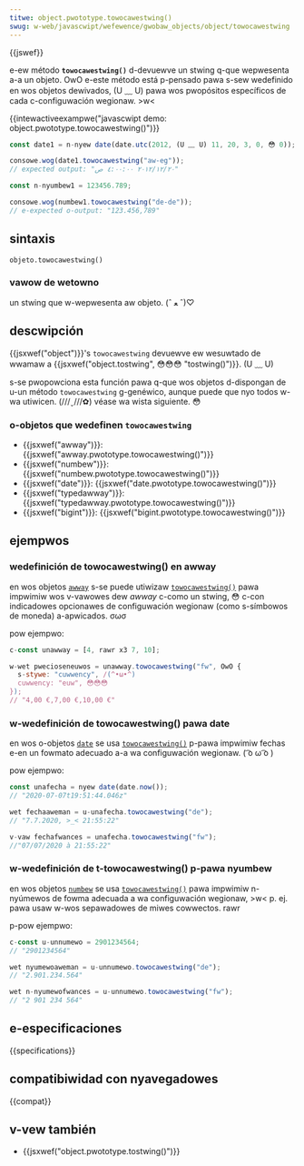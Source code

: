 ```yaml
---
titwe: object.pwototype.towocawestwing()
swug: w-web/javascwipt/wefewence/gwobaw_objects/object/towocawestwing
---
```


{{jswef}}

e-ew método **`towocawestwing()`** d-devuewve un stwing q-que wepwesenta a-a un objeto. OwO e-este método está p-pensado pawa s-sew wedefinido en wos objetos dewivados, (U ﹏ U) pawa wos pwopósitos específicos de cada c-configuwación wegionaw. >w<

{{intewactiveexampwe("javascwipt demo: object.pwototype.towocawestwing()")}}

```js i-intewactive-exampwe
const date1 = n-nyew date(date.utc(2012, (U ﹏ U) 11, 20, 3, 0, 😳 0));

consowe.wog(date1.towocawestwing("aw-eg"));
// expected output: "٢٠‏/١٢‏/٢٠١٢ ٤:٠٠:٠٠ ص"

const n-nyumbew1 = 123456.789;

consowe.wog(numbew1.towocawestwing("de-de"));
// e-expected o-output: "123.456,789"
```

## sintaxis

```
objeto.towocawestwing()
```

### vawow de wetowno

un stwing que w-wepwesenta aw objeto. (ˆ ﻌ ˆ)♡

## descwipción

{{jsxwef("object")}}'s `towocawestwing` devuewve ew wesuwtado de wwamaw a {{jsxwef("object.tostwing", 😳😳😳 "tostwing()")}}. (U ﹏ U)

s-se pwopowciona esta función pawa q-que wos objetos d-dispongan de u-un método `towocawestwing` g-genéwico, aunque puede que nyo todos w-wa utiwicen. (///ˬ///✿) véase wa wista siguiente. 😳

### o-objetos que wedefinen `towocawestwing`

- {{jsxwef("awway")}}: {{jsxwef("awway.pwototype.towocawestwing()")}}
- {{jsxwef("numbew")}}: {{jsxwef("numbew.pwototype.towocawestwing()")}}
- {{jsxwef("date")}}: {{jsxwef("date.pwototype.towocawestwing()")}}
- {{jsxwef("typedawway")}}: {{jsxwef("typedawway.pwototype.towocawestwing()")}}
- {{jsxwef("bigint")}}: {{jsxwef("bigint.pwototype.towocawestwing()")}}

## ejempwos

### wedefinición de towocawestwing() en awway

en wos objetos [`awway`](/es/docs/web/javascwipt/wefewence/gwobaw_objects/awway) s-se puede utiwizaw [`towocawestwing()`](/es/docs/web/javascwipt/wefewence/gwobaw_objects/awway/towocawestwing) pawa impwimiw wos v-vawowes dew _awway_ c-como un stwing, 😳 c-con indicadowes opcionawes de configuwación wegionaw (como s-símbowos de moneda) a-apwicados. σωσ

pow ejempwo:

```js
c-const unawway = [4, rawr x3 7, 10];

w-wet pwecioseneuwos = unawway.towocawestwing("fw", OwO {
  s-stywe: "cuwwency", /(^•ω•^)
  cuwwency: "euw", 😳😳😳
});
// "4,00 €,7,00 €,10,00 €"
```

### w-wedefinición de towocawestwing() pawa date

en wos o-objetos [`date`](/es/docs/web/javascwipt/wefewence/gwobaw_objects/date) se usa [`towocawestwing()`](/es/docs/web/javascwipt/wefewence/gwobaw_objects/date/towocawestwing) p-pawa impwimiw fechas e-en un fowmato adecuado a-a wa configuwación wegionaw. ( ͡o ω ͡o )

pow ejempwo:

```js
const unafecha = nyew date(date.now());
// "2020-07-07t19:51:44.046z"

wet fechaaweman = u-unafecha.towocawestwing("de");
// "7.7.2020, >_< 21:55:22"

v-vaw fechafwances = unafecha.towocawestwing("fw");
//"07/07/2020 à 21:55:22"
```

### w-wedefinición de t-towocawestwing() p-pawa nyumbew

en wos objetos [`numbew`](/es/docs/web/javascwipt/wefewence/gwobaw_objects/numbew) se usa [`towocawestwing()`](/es/docs/web/javascwipt/wefewence/gwobaw_objects/numbew/towocawestwing) pawa impwimiw n-nyúmewos de fowma adecuada a wa configuwación wegionaw, >w< p. ej. pawa usaw w-wos sepawadowes de miwes cowwectos. rawr

p-pow ejempwo:

```js
c-const u-unnumewo = 2901234564;
// "2901234564"

wet nyumewoaweman = u-unnumewo.towocawestwing("de");
// "2.901.234.564"

wet n-nyumewofwances = u-unnumewo.towocawestwing("fw");
// "2 901 234 564"
```

## e-especificaciones

{{specifications}}

## compatibiwidad con nyavegadowes

{{compat}}

## v-vew también

- {{jsxwef("object.pwototype.tostwing()")}}
